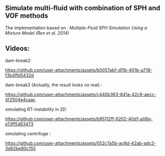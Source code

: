 ## Simulate multi-fluid with combination of SPH and VOF methods

The implementation based on : *Multiple-Fluid SPH Simulation Using a Mixture Model (Ren et al. 2014)*

## Videos:

dam-break2:

https://github.com/user-attachments/assets/b0057abf-d11b-401b-a718-f3b4ffd5432d

dam-break3 (Actually, the result looks no real) :

https://github.com/user-attachments/assets/c440b363-841a-42c9-aecc-4f2504e4caac

simulating RT-instability in 2D:

https://github.com/user-attachments/assets/b95112ff-9202-40d1-a06e-e13ff5d63473

simulating centrifuge :

https://github.com/user-attachments/assets/052c7a5b-ac6d-42ab-adc2-3d92be80c155


